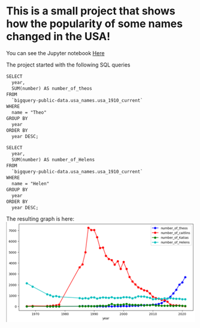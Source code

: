 # This is a small project that shows how the popularity of some names changed in the USA!

You can see the Jupyter notebook [Here](https://deepnote.com/workspace/t-j-summer-378b-a69dcfb9-9ce8-41e5-8992-039412d23981/project/Untitled-project-Duplicate-0009537c-10f1-4fdb-9a85-f684514c2288)

The project started with the following SQL queries
```
SELECT
  year,
  SUM(number) AS number_of_theos
FROM
  `bigquery-public-data.usa_names.usa_1910_current`
WHERE
  name = "Theo"
GROUP BY
  year
ORDER BY
  year DESC;
```
  
```
SELECT
  year,
  SUM(number) AS number_of_Helens
FROM
  `bigquery-public-data.usa_names.usa_1910_current`
WHERE
  name = "Helen"
GROUP BY
  year
ORDER BY
  year DESC;
```

The resulting graph is here:
![Graph](https://github.com/T-J-Summer/usa_names_theo_caitlin_katia_helen/blob/master/caitlin_theo_katia_helen_in_usa.png)
